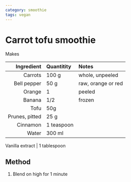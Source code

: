 ```yaml
---
category: smoothie
tags: vegan
---
```


# Carrot tofu smoothie

Makes 

Ingredient | Quantitity | Notes 
---------: | :--------- | :----
Carrots | 100 g | whole, unpeeled
Bell pepper | 50 g | raw, orange or red
Orange | 1 | peeled
Banana | 1/2 | frozen
Tofu | 50g 
Prunes, pitted | 25 g |
Cinnamon | 1 teaspoon
Water | 300 ml |

Vanilla extract | 1 tablespoon  

## Method 
1. Blend on high for 1 minute
